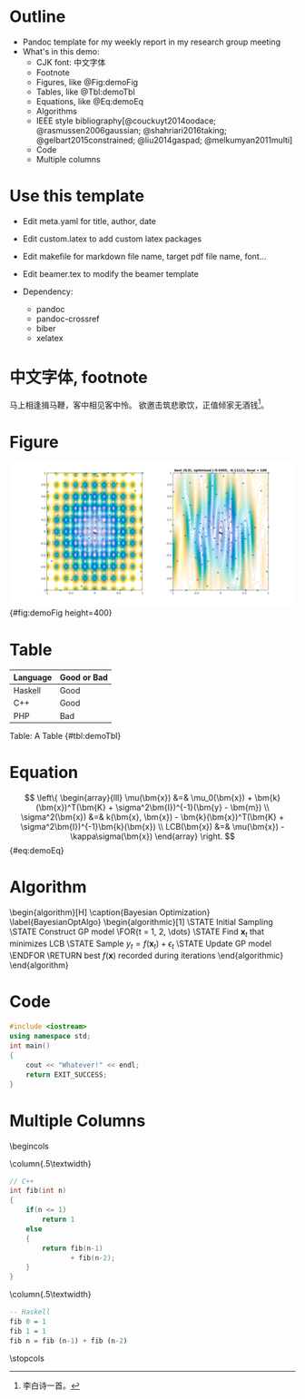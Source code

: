 # Outline

- Pandoc template for my weekly report in my research group meeting
- What's in this demo:
    - CJK font: 中文字体
    - Footnote
    - Figures, like @Fig:demoFig
    - Tables, like @Tbl:demoTbl
    - Equations, like @Eq:demoEq
    - Algorithms
    - IEEE style bibliography[@couckuyt2014oodace; @rasmussen2006gaussian; @shahriari2016taking; @gelbart2015constrained; @liu2014gaspad; @melkumyan2011multi]
    - Code
    - Multiple columns

# Use this template

- Edit meta.yaml for title, author, date
- Edit custom.latex to add custom latex packages
- Edit makefile for markdown file name, target pdf file name, font...
- Edit beamer.tex to modify the beamer template

- Dependency:
    - pandoc
    - pandoc-crossref
    - biber
    - xelatex

# 中文字体, footnote

马上相逢揖马鞭，客中相见客中怜。
欲邀击筑悲歌饮，正值倾家无酒钱[^1]。

[^1]: 李白诗一首。

# Figure

![Ackley function and the model after optimization](./img/ackley2.png){#fig:demoFig height=400}

# Table

Language | Good or Bad
---------|------------
Haskell  | Good
C++      | Good
PHP      | Bad

Table: A Table {#tbl:demoTbl}


# Equation

$$
\left\{
\begin{array}{lll}
\mu(\bm{x})      &=& \mu_0(\bm{x}) + \bm{k}(\bm{x})^T(\bm{K} + \sigma^2\bm{I})^{-1}(\bm{y} - \bm{m}) \\
\sigma^2(\bm{x}) &=& k(\bm{x}, \bm{x}) - \bm{k}(\bm{x})^T(\bm{K} + \sigma^2\bm{I})^{-1}\bm{k}(\bm{x}) \\
LCB(\bm{x})      &=& \mu(\bm{x}) - \kappa\sigma(\bm{x})
\end{array}
\right.
$${#eq:demoEq}

# Algorithm

\begin{algorithm}[H]
\caption{Bayesian Optimization}
\label{BayesianOptAlgo}
\begin{algorithmic}[1]
\STATE Initial Sampling
\STATE Construct GP model
\FOR{t = 1, 2, \dots}
\STATE Find $\bm{x}_t$ that minimizes LCB
\STATE Sample $y_t = f(\bm{x}_t) + \epsilon_t$
\STATE Update GP model
\ENDFOR
\RETURN best $f(\bm{x})$ recorded during iterations
\end{algorithmic}
\end{algorithm}

# Code

```cpp
#include <iostream>
using namespace std;
int main()
{
    cout << "Whatever!" << endl;
    return EXIT_SUCCESS;
}
```

# Multiple Columns

\begincols

\column{.5\textwidth}

```cpp
// C++
int fib(int n)
{
    if(n <= 1)
        return 1
    else
    {
        return fib(n-1) 
               + fib(n-2);
    }
}
```

\column{.5\textwidth}

```haskell
-- Haskell
fib 0 = 1
fib 1 = 1
fib n = fib (n-1) + fib (n-2)
```

\stopcols
